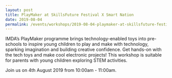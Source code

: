 ```yaml
---
layout: post
title: PlayMaker at SkillsFuture Festival X Smart Nation
date: 2019-08-04
permalink: /events/workshops/2019-08-04-playmaker-at-skillsfuture-festival
---
```


IMDA’s PlayMaker programme brings technology-enabled toys into pre-schools to inspire young children to play and make with technology, sparking imagination and building creative confidence. Get hands-on with the tech toys and make cool electronic projects! This workshop is suitable for parents with young children exploring STEM activities.

Join us on 4th August 2019 from 10:00am - 11:00am.
